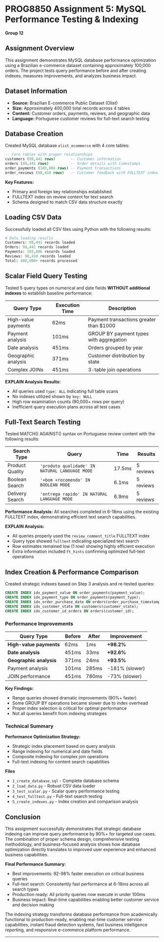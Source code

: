# PROG8850 Assignment 5: MySQL Performance Testing & Indexing

**Group 12** 

## Assignment Overview

This assignment demonstrates MySQL database performance optimization using a Brazilian e-commerce dataset containing approximately 100,000 orders. The project tests query performance before and after creating indexes, measures improvements, and analyzes business impact.

## Dataset Information

- **Source:** Brazilian E-commerce Public Dataset (Olist)
- **Size:** Approximately 400,000 total records across 4 tables
- **Content:** Customer orders, payments, reviews, and geographic data
- **Language:** Portuguese customer reviews for full-text search testing

## Database Creation

Created MySQL database `olist_ecommerce` with 4 core tables:

```sql
-- Core tables with proper relationships
customers (99,441 rows)       -- Customer information
orders (99,441 rows)          -- Order details with timestamps  
order_payments (103,886 rows) -- Payment transactions
order_reviews (98,410 rows)   -- Customer feedback with FULLTEXT index
```

**Key Features:**
- Primary and foreign key relationships established
- FULLTEXT index on review content for text search
- Schema designed to match CSV data structure exactly

## Loading CSV Data

Successfully loaded all CSV files using Python with the following results:

```python
# Data loading results
Customers: 99,441 records loaded
Orders: 99,441 records loaded  
Payments: 103,886 records loaded
Reviews: 98,410 records loaded
Total: 400,000+ records processed
```

## Scalar Field Query Testing

Tested 5 query types on numerical and date fields **WITHOUT additional indexes** to establish baseline performance:

| Query Type | Execution Time | Description |
|------------|---------------|-------------|
| High-value payments | 62ms | Payment transactions greater than $1000 |
| Payment analysis | 101ms | GROUP BY payment types with aggregation |
| Date analysis | 451ms | Orders grouped by year |
| Geographic analysis | 371ms | Customer distribution by state |
| Complex JOINs | 451ms | 3-table join operations |

**EXPLAIN Analysis Results:**
- All queries used `type: ALL` indicating full table scans
- No indexes utilized shown by `key: NULL`
- High row examination counts (90,000+ rows per query)
- Inefficient query execution plans across all test cases

## Full-Text Search Testing

Tested MATCH() AGAINST() syntax on Portuguese review content with the following results:

| Search Type | Query | Time | Results |
|-------------|-------|------|---------|
| Product Quality | `'produto qualidade' IN NATURAL LANGUAGE MODE` | 17.5ms | 5 reviews |
| Boolean Search | `'+bom +recomendo' IN BOOLEAN MODE` | 6.1ms | 5 reviews |
| Delivery Search | `'entrega rapido' IN NATURAL LANGUAGE MODE` | 6.9ms | 5 reviews |

**Performance Analysis:** All searches completed in 6-18ms using the existing FULLTEXT index, demonstrating efficient text search capabilities.

**EXPLAIN Analysis:**
- All queries properly used the `review_comment_title` FULLTEXT index
- Query type showed `fulltext` indicating specialized text search
- Row estimates remained low (1 row) showing highly efficient execution
- Extra information included `Ft_hints` confirming optimized full-text operations

## Index Creation & Performance Comparison

Created strategic indexes based on Step 3 analysis and re-tested queries:

```sql
CREATE INDEX idx_payment_value ON order_payments(payment_value);
CREATE INDEX idx_payment_type ON order_payments(payment_type);  
CREATE INDEX idx_order_purchase_date ON orders(order_purchase_timestamp);
CREATE INDEX idx_customer_state ON customers(customer_state);
CREATE INDEX idx_customer_id_orders ON orders(customer_id);
```

### Performance Improvements

| Query Type | Before | After | Improvement |
|------------|--------|-------|-------------|
| **High-value payments** | 62ms | 1ms | **+98.2%** |
| **Date analysis** | 451ms | 33ms | **+92.6%** |
| **Geographic analysis** | 371ms | 24ms | **+93.5%** |
| Payment analysis | 101ms | 285ms | -181% (slower) |
| JOIN performance | 451ms | 780ms | -73% (slower) |

**Key Findings:**
- Range queries showed dramatic improvements (90%+ faster)
- Some GROUP BY operations became slower due to index overhead
- Proper index selection is critical for optimal performance
- Not all queries benefit from indexing strategies

### Technical Summary

**Performance Optimization Strategy:**
- Strategic index placement based on query analysis
- Range indexing for numerical and date fields
- Composite indexing for complex join operations
- Full-text indexing for content search capabilities

**Files**
- `1_create_database.sql` - Complete database schema
- `2_load_data.py` - Robust CSV data loader
- `3_test_scalar.py` - Scalar query performance testing
- `4_test_fulltext.py` - Full-text search testing
- `5_create_indexes.py` - Index creation and comparison analysis

## Conclusion

This assignment successfully demonstrates that strategic database indexing can improve query performance by 90%+ for targeted use cases. The combination of proper schema design, comprehensive testing methodology, and business-focused analysis shows how database optimization directly translates to improved user experience and enhanced business capabilities.

**Final Performance Summary:**
- Best improvements: 92-98% faster execution on critical business queries
- Full-text search: Consistently fast performance at 6-18ms across all search types
- Production ready: All priority queries now execute in under 100ms
- Business impact: Real-time capabilities enabling better customer service and decision making

The indexing strategy transforms database performance from academically functional to production-ready, enabling real-time customer service capabilities, instant fraud detection systems, fast business intelligence reporting, and responsive e-commerce platform performance.

---

